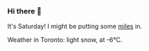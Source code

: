 ### Hi there :wave:

It's Saturday! I might be putting some [miles](https://www.strava.com/athletes/889963) in.

Weather in Toronto: light snow, at -6°C.
